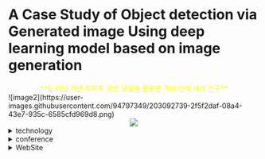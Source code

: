 
# A Case Study of Object detection via Generated image Using deep learning model based on image generation
<div align="center">
  <span style="color:yellow">**딥 러닝 기반 이미지 생성 모델을 활용한 객체 인식 사례 연구**</span><br>
</div>
  ![image2](https://user-images.githubusercontent.com/94797349/203092739-2f5f2daf-08a4-43e7-935c-6585cfd969d8.png)<br>
<div align="center">
  <img src="https://img.shields.io/badge/Python-3766AB?style=flat-square&logo=Python&logoColor=white"/></a>
</div>

<details>
<summary>technology</summary>
<div markdown="1">

  Dalle-2<br>Yolov5x  
  > YOLOv5 : https://github.com/ultralytics/yolov5

</div>
</details>

<details>
<summary>conference</summary>
<div markdown="1">

  > 회의록 : https://docs.google.com/document/d/1fIRLpuA7V0Jb0l6fWg8KfU0ae6wXg9rNU_Z_M0-um4E/edit?usp=sharing

</div>
</details>

<details>
<summary>WebSite</summary>
<div markdown="1">

  **재홍**

</div>
</details>

